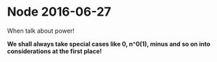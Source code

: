 # Node 2016-06-27

When talk about power!

**We shall always take special cases like 0, n^0(1), minus and so on into considerations at the first place!**


